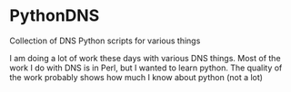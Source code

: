 # PythonDNS
Collection of DNS Python scripts for various things 

I am doing a lot of work these days with various DNS things. Most of the work I do with DNS is in Perl,
but I wanted to learn python. The quality of the work probably shows how much I know about python (not a lot)
